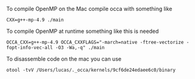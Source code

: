 To compile OpenMP on the Mac compile occa with something like

```
CXX=g++-mp-4.9 ./main
```

To compile OpenMP at runtime something like this is needed

```
OCCA_CXX=g++-mp-4.9 OCCA_CXXFLAGS="-march=native -ftree-vectorize -fopt-info-vec-all -O3 -Wa,-q" ./main
```

To disassemble code on the mac you can use

```
otool -tvV /Users/lucas/._occa/kernels/9cf6de24edaee6c0/binary
```
